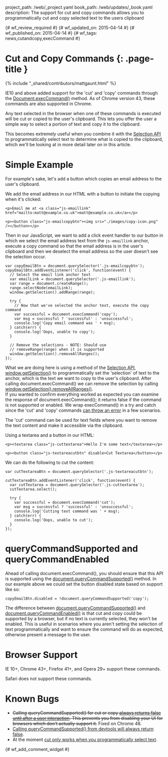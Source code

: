 project_path: /web/_project.yaml
book_path: /web/updates/_book.yaml
description: The support for cut and copy commands allows you to programmatically cut and copy selected text to the users clipboard

{# wf_review_required #}
{# wf_updated_on: 2015-04-14 #}
{# wf_published_on: 2015-04-14 #}
{# wf_tags: news,cutandcopy,execCommand #}

# Cut and Copy Commands {: .page-title }

{% include "_shared/contributors/mattgaunt.html" %}



IE10 and above added support for the 'cut' and 'copy' commands through the
[Document.execCommand()](https://www.google.com/url?q=https%3A%2F%2Fdeveloper.mozilla.org%2Fen-US%2Fdocs%2FWeb%2FAPI%2FDocument%2FexecCommand&sa=D&sntz=1&usg=AFQjCNGXS6fCPqMRGr1_NECYZuxIOyVURg)
method. As of Chrome version 43, these commands are also supported in Chrome.

Any text selected in the browser when one of these commands is executed will be
cut or copied to the user's clipboard. This lets you offer the user a simple way
to select a portion of text and copy it to the clipboard.

This becomes extremely useful when you combine it with the [Selection
API](https://developer.mozilla.org/en-US/docs/Web/API/Selection) to
programmatically select text to determine what is copied to the clipboard, which
we'll be looking at in more detail later on in this article.

# Simple Example

For example's sake, let's add a button which copies an email address to the
user's clipboard.

We add the email address in our HTML with a button to initiate the copying when it's clicked:


    <p>Email me at <a class="js-emaillink" href="mailto:matt@example.co.uk">matt@example.co.uk</a></p>
    
    <p><button class="js-emailcopybtn"><img src="./images/copy-icon.png" /></button></p>
    

Then in our JavaScript, we want to add a click event handler to our button in
which we select the email address text from the `js-emaillink` anchor, execute a copy
command so that the email address is in the user's clipboard and then we
deselect the email address so the user doesn't see the selection occur.


    var copyEmailBtn = document.querySelector('.js-emailcopybtn');  
    copyEmailBtn.addEventListener('click', function(event) {  
      // Select the email link anchor text  
      var emailLink = document.querySelector('.js-emaillink');  
      var range = document.createRange();  
      range.selectNode(emailLink);  
      window.getSelection().addRange(range);  
    
      try {  
        // Now that we've selected the anchor text, execute the copy command  
        var successful = document.execCommand('copy');  
        var msg = successful ? 'successful' : 'unsuccessful';  
        console.log('Copy email command was ' + msg);  
      } catch(err) {  
        console.log('Oops, unable to copy');  
      }  
    
      // Remove the selections - NOTE: Should use
      // removeRange(range) when it is supported  
      window.getSelection().removeAllRanges();  
    });
    

What we are doing here is using a method of the [Selection
API](https://developer.mozilla.org/en-US/docs/Web/API/Selection),
[window.getSelection()](https://developer.mozilla.org/en-US/docs/Web/API/Window/getSelection)
to programmatically set the 'selection' of text to the anchor, which is the text we
want to copy to the user's clipboard. After calling document.execCommand() we
can remove the selection by calling
[window.getSelection().removeAllRanges()](https://developer.mozilla.org/en-US/docs/Web/API/Selection/removeAllRanges).  
If you wanted to confirm everything worked as expected you can examine the
response of document.execCommand(); it returns false if the command is not
supported or enabled. We wrap execCommand() in a try and catch since the 'cut'
and 'copy' commands [can throw an
error](https://dvcs.w3.org/hg/editing/raw-file/tip/editing.html#the-copy-command)
in a few scenarios.

The 'cut' command can be used for text fields where you want to remove the text
content and make it accessible via the clipboard.

Using a textarea and a button in our HTML:


    <p><textarea class="js-cuttextarea">Hello I'm some text</textarea></p>
    
    <p><button class="js-textareacutbtn" disable>Cut Textarea</button></p>
    

We can do the following to cut the content:


    var cutTextareaBtn = document.querySelector('.js-textareacutbtn');
    
    cutTextareaBtn.addEventListener('click', function(event) {  
      var cutTextarea = document.querySelector('.js-cuttextarea');  
      cutTextarea.select();
    
      try {  
        var successful = document.execCommand('cut');  
        var msg = successful ? 'successful' : 'unsuccessful';  
        console.log('Cutting text command was ' + msg);  
      } catch(err) {  
        console.log('Oops, unable to cut');  
      }  
    });
    

# queryCommandSupported and queryCommandEnabled

Ahead of calling document.execCommand(), you should ensure that this API is
supported using the
[document.queryCommandSupported()](https://developer.mozilla.org/en-US/docs/Web/API/Document/queryCommandSupported)
method. In our example above we could set the button disabled state based on
support like so:


    copyEmailBtn.disabled = !document.queryCommandSupported('copy');
    

The difference between
[document.queryCommandSupported()](https://dvcs.w3.org/hg/editing/raw-file/tip/editing.html#querycommandsupported())
and
[document.queryCommandEnabled()](https://dvcs.w3.org/hg/editing/raw-file/tip/editing.html#querycommandenabled())
is that cut and copy could be supported by a browser, but if no text is currently selected, they won't be enabled. This is useful in scenarios where you aren't
setting the selection of text programmatically and want to ensure the command
will do as expected, otherwise present a message to the user.

# Browser Support

IE 10+, Chrome 43+, Firefox 41+, and Opera 29+ support these commands.

Safari does not support these commands.

# Known Bugs

* ~~Calling queryCommandSupported() for cut or copy [always returns false until after a user interaction](//crbug.com/476508). This prevents you from disabling your UI for browsers which don't actually support it.~~ Fixed on Chrome 48.
* [Calling queryCommandSupported() from devtools will always return
  false](//crbug.com/475868).
* At the moment [cut only works when you programmatically select
  text](//crbug.com/476848).


{# wf_add_comment_widget #}
